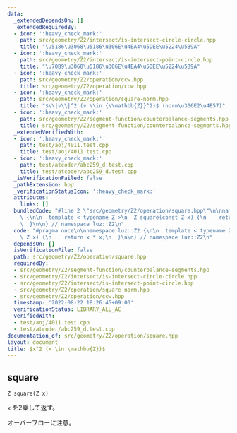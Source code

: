```yaml
---
data:
  _extendedDependsOn: []
  _extendedRequiredBy:
  - icon: ':heavy_check_mark:'
    path: src/geometry/Z2/intersect/is-intersect-circle-circle.hpp
    title: "\u5186\u3068\u5186\u306E\u4EA4\u5DEE\u5224\u5B9A"
  - icon: ':heavy_check_mark:'
    path: src/geometry/Z2/intersect/is-intersect-point-circle.hpp
    title: "\u70B9\u3068\u5186\u306E\u4EA4\u5DEE\u5224\u5B9A"
  - icon: ':heavy_check_mark:'
    path: src/geometry/Z2/operation/ccw.hpp
    title: src/geometry/Z2/operation/ccw.hpp
  - icon: ':heavy_check_mark:'
    path: src/geometry/Z2/operation/square-norm.hpp
    title: "$\\|v\\|^2 (v \\in {\\mathbb{Z}}^2)$ (norm\u306E2\u4E57)"
  - icon: ':heavy_check_mark:'
    path: src/geometry/Z2/segment-function/counterbalance-segments.hpp
    title: src/geometry/Z2/segment-function/counterbalance-segments.hpp
  _extendedVerifiedWith:
  - icon: ':heavy_check_mark:'
    path: test/aoj/4011.test.cpp
    title: test/aoj/4011.test.cpp
  - icon: ':heavy_check_mark:'
    path: test/atcoder/abc259_d.test.cpp
    title: test/atcoder/abc259_d.test.cpp
  _isVerificationFailed: false
  _pathExtension: hpp
  _verificationStatusIcon: ':heavy_check_mark:'
  attributes:
    links: []
  bundledCode: "#line 2 \"src/geometry/Z2/operation/square.hpp\"\n\nnamespace luz::Z2\
    \ {\n\n  template < typename Z >\n  Z square(const Z x) {\n    return x * x;\n\
    \  }\n\n} // namespace luz::Z2\n"
  code: "#pragma once\n\nnamespace luz::Z2 {\n\n  template < typename Z >\n  Z square(const\
    \ Z x) {\n    return x * x;\n  }\n\n} // namespace luz::Z2\n"
  dependsOn: []
  isVerificationFile: false
  path: src/geometry/Z2/operation/square.hpp
  requiredBy:
  - src/geometry/Z2/segment-function/counterbalance-segments.hpp
  - src/geometry/Z2/intersect/is-intersect-circle-circle.hpp
  - src/geometry/Z2/intersect/is-intersect-point-circle.hpp
  - src/geometry/Z2/operation/square-norm.hpp
  - src/geometry/Z2/operation/ccw.hpp
  timestamp: '2022-08-22 18:26:45+09:00'
  verificationStatus: LIBRARY_ALL_AC
  verifiedWith:
  - test/aoj/4011.test.cpp
  - test/atcoder/abc259_d.test.cpp
documentation_of: src/geometry/Z2/operation/square.hpp
layout: document
title: $x^2 (x \in \mathbb{Z})$
---
```


## square
```
Z square(Z x)
```

`x` を2乗して返す。

オーバーフローに注意。
